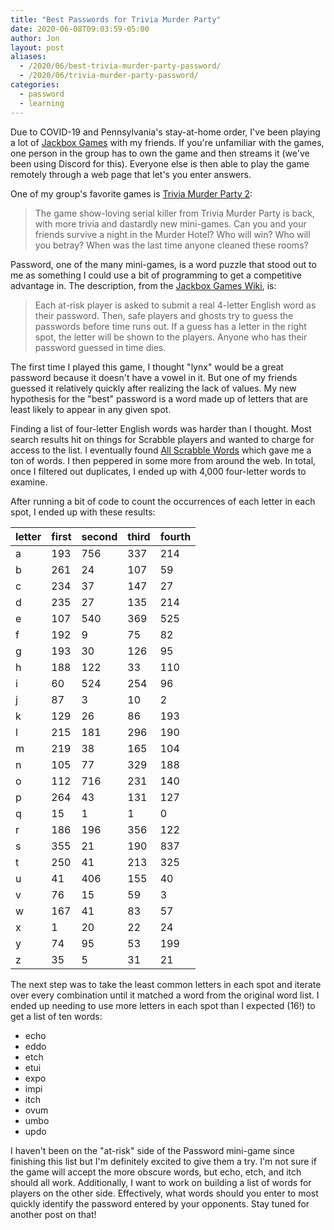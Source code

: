 ```yaml
---
title: "Best Passwords for Trivia Murder Party"
date: 2020-06-08T09:03:59-05:00
author: Jon
layout: post
aliases:
  - /2020/06/best-trivia-murder-party-password/
  - /2020/06/trivia-murder-party-password/
categories:
  - password
  - learning
---
```


Due to COVID-19 and Pennsylvania's stay-at-home order, I've been playing a lot of [Jackbox Games](https://www.jackboxgames.com) with my friends. If you're unfamiliar with the games, one person in the group has to own the game and then streams it (we've been using Discord for this). Everyone else is then able to play the game remotely through a web page that let's you enter answers.

One of my group's favorite games is [Trivia Murder Party 2](https://www.jackboxgames.com/trivia-murder-party-two/):

> The game show-loving serial killer from Trivia Murder Party is back, with more trivia and dastardly new mini-games. Can you and your friends survive a night in the Murder Hotel? Who will win? Who will you betray? When was the last time anyone cleaned these rooms?

Password, one of the many mini-games, is a word puzzle that stood out to me as something I could use a bit of programming to get a competitive advantage in. The description, from the [Jackbox Games Wiki](https://jackboxgames.fandom.com/wiki/Trivia_Murder_Party_2), is:

> Each at-risk player is asked to submit a real 4-letter English word as their password. Then, safe players and ghosts try to guess the passwords before time runs out. If a guess has a letter in the right spot, the letter will be shown to the players. Anyone who has their password guessed in time dies.

The first time I played this game, I thought "lynx" would be a great password because it doesn't have a vowel in it. But one of my friends guessed it relatively quickly after realizing the lack of values. My new hypothesis for the "best" password is a word made up of letters that are least likely to appear in any given spot.

Finding a list of four-letter English words was harder than I thought. Most search results hit on things for Scrabble players and wanted to charge for access to the list. I eventually found [All Scrabble Words](http://www.allscrabblewords.com/4-letter-words/) which gave me a ton of words. I then peppered in some more from around the web. In total, once I filtered out duplicates, I ended up with 4,000 four-letter words to examine.

After running a bit of code to count the occurrences of each letter in each spot, I ended up with these results:

| letter | first | second | third | fourth |
| ------ | ----- | ------ | ----- | ------ |
| a      | 193   | 756    | 337   | 214    |
| b      | 261   | 24     | 107   | 59     |
| c      | 234   | 37     | 147   | 27     |
| d      | 235   | 27     | 135   | 214    |
| e      | 107   | 540    | 369   | 525    |
| f      | 192   | 9      | 75    | 82     |
| g      | 193   | 30     | 126   | 95     |
| h      | 188   | 122    | 33    | 110    |
| i      | 60    | 524    | 254   | 96     |
| j      | 87    | 3      | 10    | 2      |
| k      | 129   | 26     | 86    | 193    |
| l      | 215   | 181    | 296   | 190    |
| m      | 219   | 38     | 165   | 104    |
| n      | 105   | 77     | 329   | 188    |
| o      | 112   | 716    | 231   | 140    |
| p      | 264   | 43     | 131   | 127    |
| q      | 15    | 1      | 1     | 0      |
| r      | 186   | 196    | 356   | 122    |
| s      | 355   | 21     | 190   | 837    |
| t      | 250   | 41     | 213   | 325    |
| u      | 41    | 406    | 155   | 40     |
| v      | 76    | 15     | 59    | 3      |
| w      | 167   | 41     | 83    | 57     |
| x      | 1     | 20     | 22    | 24     |
| y      | 74    | 95     | 53    | 199    |
| z      | 35    | 5      | 31    | 21     |

The next step was to take the least common letters in each spot and iterate over every combination until it matched a word from the original word list. I ended up needing to use more letters in each spot than I expected (16!) to get a list of ten words:

- echo
- eddo
- etch
- etui
- expo
- impi
- itch
- ovum
- umbo
- updo

I haven't been on the "at-risk" side of the Password mini-game since finishing this list but I'm definitely excited to give them a try. I'm not sure if the game will accept the more obscure words, but echo, etch, and itch should all work. Additionally, I want to work on building a list of words for players on the other side. Effectively, what words should you enter to most quickly identify the password entered by your opponents. Stay tuned for another post on that!

